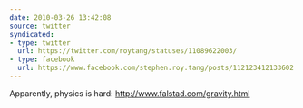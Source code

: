 ```yaml
---
date: 2010-03-26 13:42:08
source: twitter
syndicated:
- type: twitter
  url: https://twitter.com/roytang/statuses/11089622003/
- type: facebook
  url: https://www.facebook.com/stephen.roy.tang/posts/112123412133602
---
```


Apparently, physics is hard: http://www.falstad.com/gravity.html